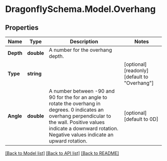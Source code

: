 
# DragonflySchema.Model.Overhang

## Properties

Name | Type | Description | Notes
------------ | ------------- | ------------- | -------------
**Depth** | **double** | A number for the overhang depth. | 
**Type** | **string** |  | [optional] [readonly] [default to "Overhang"]
**Angle** | **double** | A number between -90 and 90 for the for an angle to rotate the overhang in degrees. 0 indicates an overhang perpendicular to the wall. Positive values indicate a downward rotation. Negative values indicate an upward rotation. | [optional] [default to 0D]

[[Back to Model list]](../README.md#documentation-for-models)
[[Back to API list]](../README.md#documentation-for-api-endpoints)
[[Back to README]](../README.md)

